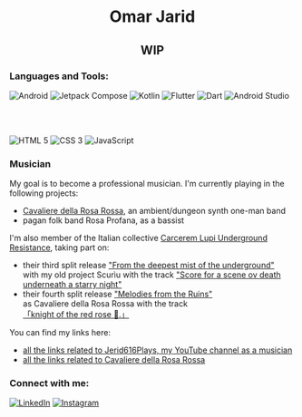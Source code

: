 <h1 align="center">Omar Jarid</h1>
<h2 align="center">WIP</h3>

<h3 align="left">Languages and Tools:</h3>
<p align="left">
    <img src="https://img.shields.io/badge/Android-3DDC84?style=for-the-badge&logo=android&logoColor=white" alt="Android">
    <img src="https://img.shields.io/badge/Jetpack%20Compose-4285F4?style=for-the-badge&logo=Jetpack%20Compose&logoColor=white" alt="Jetpack Compose">
    <img src="https://img.shields.io/badge/Kotlin-B125EA?style=for-the-badge&logo=kotlin&logoColor=white" alt="Kotlin">
    <img src="https://img.shields.io/badge/Flutter-02569B?style=for-the-badge&logo=flutter&logoColor=white" alt="Flutter">
    <img src="https://img.shields.io/badge/Dart-0175C2?style=for-the-badge&logo=dart&logoColor=white" alt="Dart">
    <img src="https://img.shields.io/badge/Android_Studio-3DDC84?style=for-the-badge&logo=android-studio&logoColor=white" alt="Android Studio">
</p>
<br><br> 
<!-- <p align="left">
  <img src="https://cdn.jsdelivr.net/gh/devicons/devicon@latest/icons/oracle/oracle-original.svg" alt="Oracle" width="40" height="40" /> (PL/SQL and Forms 6i)
</p>
<br><br> -->
<p align="left">
    <img src="https://img.shields.io/badge/HTML5-E34F26?style=for-the-badge&logo=html5&logoColor=white" alt="HTML 5"/>
    <img src="https://img.shields.io/badge/CSS3-1572B6?style=for-the-badge&logo=css3&logoColor=white" alt="CSS 3"/>
    <img src="https://img.shields.io/badge/JavaScript-323330?style=for-the-badge&logo=javascript&logoColor=F7DF1E" alt="JavaScript"/>  
<!-- <img src="https://cdn.jsdelivr.net/gh/devicons/devicon@latest/icons/react/react-original-wordmark.svg" alt="React.js" width="40" height="40" />
    <img src="https://cdn.jsdelivr.net/gh/devicons/devicon@latest/icons/java/java-original.svg" alt="Java" width="40" height="40" />
</p>
<br><br> 
<h4>Currently learning:</h4>
<p align="left">  
    <img src="https://cdn.jsdelivr.net/gh/devicons/devicon@latest/icons/apple/apple-original.svg" alt="iOS" width="40" height="40" />
    <img src="https://cdn.jsdelivr.net/gh/devicons/devicon@latest/icons/swift/swift-original.svg" alt="Swift" width="40" height="40" />
    <img src="https://cdn.jsdelivr.net/gh/devicons/devicon@latest/icons/xcode/xcode-original.svg" alt="Xcode" width="40" height="40" />            
  </a>
</p>
<p align="left">
    <img src="https://cdn.jsdelivr.net/gh/devicons/devicon@latest/icons/rust/rust-original.svg" alt="Rust" width="40" height="40" />
</p>
<p align="left">
    <img src="https://cdn.jsdelivr.net/gh/devicons/devicon@latest/icons/python/python-original.svg" alt="Python" width="40" height="40" />
</p>
<p align="left">
    <img src="https://cdn.jsdelivr.net/gh/devicons/devicon@latest/icons/spring/spring-original.svg" alt="Spring" width="40" height="40" />
</p>  -->

<!-- <h3>The Odin Project - Projects so far</h3>
<a href="https://omar-jarid.github.io/odin-recipes/">Recipes</a> -->

<h3 align="left">Musician</h3>
My goal is to become a professional musician. I'm currently playing in the following projects:<br>
<ul>
    <li> <a href="https://cavalieredellarosarossa.bandcamp.com">Cavaliere della Rosa Rossa</a>, an ambient/dungeon synth one-man band</li>
    <li> pagan folk band Rosa Profana, as a bassist</li>
</ul>

 
I'm also member of the Italian collective <a href="https://instagram.com/carceremlupiur" target="blank">Carcerem Lupi Underground Resistance</a>, taking part on:<br>
<ul>
    <li>their third split release <a href="https://carceremlupiur.bandcamp.com/album/from-the-deepest-mist-of-the-underground">"From the deepest mist of the underground"</a><br> with my old project Scurìu with the track <a href="https://carceremlupiur.bandcamp.com/track/score-for-a-scene-ov-death-underneath-a-starry-night">"Score for a scene ov death underneath a starry night"</a></li>
    <li>their fourth split release <a href="https://carceremlupiur.bandcamp.com/album/melodies-from-the-ruins">"Melodies from the Ruins"</a><br> as Cavaliere della Rosa Rossa with the track <a href="https://carceremlupiur.bandcamp.com/track/knight-of-the-red-rose">「knight of the red rose 🌹.」</a></li>
</ul>

You can find my links here:<br>
<ul>
    <li><a href="https://linktr.ee/jerid616plays">all the links related to Jerid616Plays, my YouTube channel as a musician</a></li>
    <li><a href="https://linktr.ee/cavalieredellarosarossa">all the links related to Cavaliere della Rosa Rossa</a></li>
</ul>

<!---
omar-jarid/omar-jarid is a ✨ special ✨ repository because its `README.md` (this file) appears on your GitHub profile.
You can click the Preview link to take a look at your changes.
--->

<!-- <h3 align="left">Other skills</h3>
<h4>Currently learning:</h4>
<p align="left">  
    <img src="https://cdn.jsdelivr.net/gh/devicons/devicon@latest/icons/figma/figma-original.svg" alt="Figma" width="40" height="40" />
    <img src="https://cdn.jsdelivr.net/gh/devicons/devicon@latest/icons/unity/unity-plain-wordmark.svg" alt="Unity" width="40" height="40" />
</p>
<br><br> -->

<h3 align="left">Connect with me:</h3>
<p align="left">
<a href="https://www.linkedin.com/in/omar-jarid/" target="_blank"><img src="https://img.shields.io/badge/LinkedIn-%230077B5.svg?&style=flat-square&logo=linkedin&logoColor=white" alt="LinkedIn"></a>
<a href="https://www.instagram.com/jerid616/" target="_blank"><img src="https://img.shields.io/badge/Instagram-%23E4405F.svg?&style=flat-square&logo=instagram&logoColor=white" alt="Instagram"></a>
</p>
